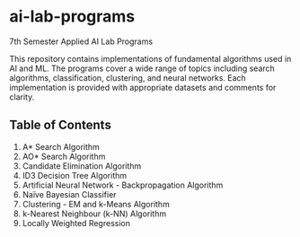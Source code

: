 # ai-lab-programs
7th Semester Applied AI Lab Programs

This repository contains implementations of fundamental algorithms used in AI and ML. The programs cover a wide range of topics including search algorithms, classification, clustering, and neural networks. Each implementation is provided with appropriate datasets and comments for clarity.

## Table of Contents
1. A* Search Algorithm
2. AO* Search Algorithm
3. Candidate Elimination Algorithm
4. ID3 Decision Tree Algorithm
5. Artificial Neural Network - Backpropagation Algorithm
6. Naïve Bayesian Classifier
7. Clustering - EM and k-Means Algorithm
8. k-Nearest Neighbour (k-NN) Algorithm
9. Locally Weighted Regression
